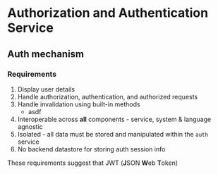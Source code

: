 # Authorization and Authentication Service

## Auth mechanism

### Requirements

1. Display user details
1. Handle authorization, authentication, and authorized requests
1. Handle invalidation using built-in methods
   - asdf
1. Interoperable across **all** components - service, system & language agnostic
1. Isolated - all data must be stored and manipulated within the `auth` service
1. No backend datastore for storing auth session info

These requirements suggest that JWT (**J**SON **W**eb **T**oken)
